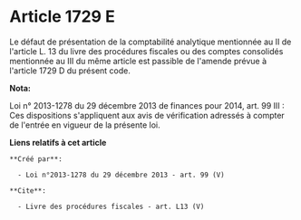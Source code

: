 # Article 1729 E

Le défaut de présentation de la comptabilité analytique mentionnée au II de l'article L. 13 du livre des procédures fiscales
ou des comptes consolidés mentionnée au III du même article est passible de l'amende prévue à l'article 1729 D du présent
code.

**Nota:**

Loi n° 2013-1278 du 29 décembre 2013 de finances pour 2014, art. 99 III : Ces dispositions s'appliquent aux avis de
vérification adressés à compter de l'entrée en vigueur de la présente loi.

**Liens relatifs à cet article**

	**Créé par**:

	  - Loi n°2013-1278 du 29 décembre 2013 - art. 99 (V)

	**Cite**:

	  - Livre des procédures fiscales - art. L13 (V)

